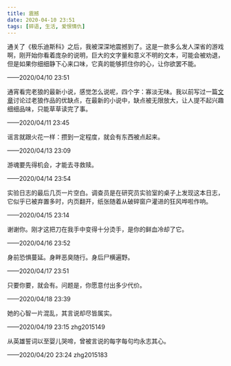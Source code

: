 ```yaml
---
title: 震撼
date: 2020-04-10 23:51
tags: [碎语, 生活, 爱恨情仇]
---
```


通关了《极乐迪斯科》之后，我被深深地震撼到了。这是一款多么发人深省的游戏啊，刚开始你看着庞杂的说明，巨大的文字量和意义不明的文本，可能会被劝退，但是如果你细细静下心来口味，它真的能够抓住你的心，让你欲罢不能。

——2020/04/10 23:51

通宵看完老狼的最新小说，感觉怎么说呢，四个字：寡淡无味。我以前写过一篇[文章](https://www.chunqiuyiyu.com/2015/07/a-novel-about-time-travel.html)讨论过老狼作品的优缺点，在最新的小说中，缺点被无限放大，让人提不起兴趣细细品味，只能草草读完了事。

——2020/04/11 23:45

谣言就跟火花一样：攒到一定程度，就会有东西被点起来。

——2020/04/13 23:09

游魂要先得机会，才能去寻救赎。

——2020/04/14 23:54

实验日志的最后几页一片空白。调查员是在研究员实验室的桌子上发现这本日志，它似乎已被弃置多时，内页翻开，纸张随着从破碎窗户灌进的狂风哗啦作响。

——2020/04/15 23:14

谢谢你。刚才这把刀在我手中变得十分烫手，是你的鲜血冷却了它。

——2020/04/16 23:52

身前恐惧蔓延。身畔恶臭随行。身后尸横遍野。

——2020/04/17 23:51

只要你要，就会有。问题是，你愿意付出多少代价。

——2020/04/18 23:39

她的心智一片混乱，其言说却尽皆属实。

——2020/04/19 23:15 zhg2015149

从英雄誓词以至婴儿哭啼，曾被言说的每字每句均永志其心。

——2020/04/20 23:24 zhg2015183
